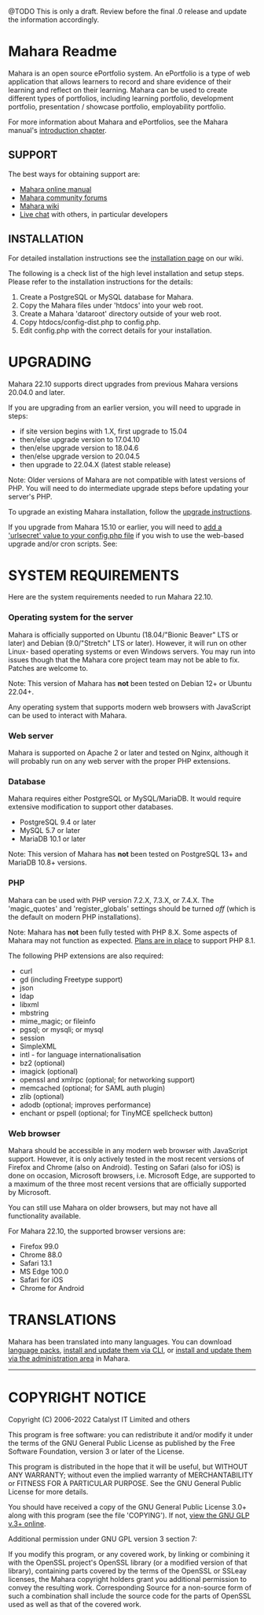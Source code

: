 @TODO This is only a draft. Review before the final .0 release and update the information accordingly.

# Mahara Readme

Mahara is an open source ePortfolio system. An ePortfolio is a type of
web application that allows learners to record and share evidence of their
learning and reflect on their learning. Mahara can be used to create different
types of portfolios, including learning portfolio, development portfolio,
presentation / showcase portfolio, employability portfolio.

For more information about Mahara and ePortfolios, see the Mahara manual's
[introduction chapter](https://manual.mahara.org/en/22.10/intro/introduction.html#what-is-mahara).

## SUPPORT

The best ways for obtaining support are:

 * [Mahara online manual](https://manual.mahara.org)
 * [Mahara community forums](https://mahara.org/forums)
 * [Mahara wiki](https://wiki.mahara.org)
 * [Live chat](https://matrix.to/#/#mahara:matrix.org) with others, in particular developers

## INSTALLATION

For detailed installation instructions see the [installation page](https://wiki.mahara.org/wiki/System_Administrator%27s_Guide/Installing_Mahara) on our wiki.

The following is a check list of the high level installation and setup steps.
Please refer to the installation instructions for the details:

 1. Create a PostgreSQL or MySQL database for Mahara.
 2. Copy the Mahara files under 'htdocs' into your web root.
 3. Create a Mahara 'dataroot' directory outside of your web root.
 4. Copy htdocs/config-dist.php to config.php.
 5. Edit config.php with the correct details for your installation.

# UPGRADING

Mahara 22.10 supports direct upgrades from previous Mahara versions 20.04.0 and later.

If you are upgrading from an earlier version, you will need to upgrade
in steps:

* if site version begins with 1.X, first upgrade to 15.04
* then/else upgrade version to 17.04.10
* then/else upgrade version to 18.04.6
* then/else upgrade version to 20.04.5
* then upgrade to 22.04.X (latest stable release)

Note: Older versions of Mahara are not compatible with latest versions
of PHP. You will need to do intermediate upgrade steps before
updating your server's PHP.

To upgrade an existing Mahara installation, follow the [upgrade instructions](https://wiki.mahara.org/wiki/System_Administrator%27s_Guide/Upgrading_Mahara).

If you upgrade from Mahara 15.10 or earlier, you will need to [add a 'urlsecret'
value to your config.php file](https://manual.mahara.org/en/22.10/administration/config_php.html#urlsecret-run-the-cron-or-upgrade-only-when-you-are-authorised) if you wish to use the web-based upgrade and/or
cron scripts. See:

# SYSTEM REQUIREMENTS

Here are the system requirements needed to run Mahara 22.10.

### Operating system for the server

Mahara is officially supported on Ubuntu (18.04/"Bionic Beaver" LTS or later)
and Debian (9.0/"Stretch" LTS or later). However, it will run on other Linux-
based operating systems or even Windows servers. You may run into issues though
that the Mahara core project team may not be able to fix. Patches are welcome
to.

Note: This version of Mahara has **not** been tested on Debian 12+ or Ubuntu 22.04+.

Any operating system that supports modern web browsers with JavaScript can be
used to interact with Mahara.

### Web server

Mahara is supported on Apache 2 or later and tested on Nginx,
although it will probably run on any web server with the proper PHP extensions.

### Database

Mahara requires either PostgreSQL or MySQL/MariaDB. It would require extensive
modification to support other databases.
 * PostgreSQL 9.4 or later
 * MySQL 5.7 or later
 * MariaDB 10.1 or later

Note: This version of Mahara has **not** been tested on PostgreSQL 13+ and
MariaDB 10.8+ versions.

### PHP

Mahara can be used with PHP version 7.2.X, 7.3.X, or 7.4.X. The 'magic_quotes'
and 'register_globals' settings should be turned *off* (which is the default on
modern PHP installations).

Note: Mahara has **not** been fully tested with PHP 8.X. Some aspects of Mahara may not function as expected. [Plans are in place](https://mahara.org/interaction/forum/topic.php?id=8989) to support PHP 8.1.

The following PHP extensions are also required:
 * curl
 * gd (including Freetype support)
 * json
 * ldap
 * libxml
 * mbstring
 * mime_magic; or fileinfo
 * pgsql; or mysqli; or mysql
 * session
 * SimpleXML
 * intl - for language internationalisation
 * bz2 (optional)
 * imagick (optional)
 * openssl and xmlrpc (optional; for networking support)
 * memcached (optional; for SAML auth plugin)
 * zlib (optional)
 * adodb (optional; improves performance)
 * enchant or pspell (optional; for TinyMCE spellcheck button)

### Web browser

Mahara should be accessible in any modern web browser with JavaScript support.
However, it is only actively tested in the most recent versions of Firefox and Chrome (also on Android). Testing on Safari (also for iOS) is done on occasion,
Microsoft browsers, i.e. Microsoft Edge, are supported to a maximum of the
three most recent versions that are officially supported by Microsoft.

You can still use Mahara on older browsers, but may not have all functionality
available.

For Mahara 22.10, the supported browser versions are:
 * Firefox 99.0
 * Chrome 88.0
 * Safari 13.1
 * MS Edge 100.0
 * Safari for iOS
 * Chrome for Android

# TRANSLATIONS

Mahara has been translated into many languages. You can download [language packs](https://langpacks.mahara.org/), [install and update them via CLI](https://manual.mahara.org/en/22.10/administration/cli.html#install-and-update-language-packs), or [install and update them via the administration area](https://manual.mahara.org/en/22.10/administration/development.html#languages) in Mahara.

------------------
# COPYRIGHT NOTICE

Copyright (C) 2006-2022 Catalyst IT Limited and others

This program is free software: you can redistribute it and/or modify
it under the terms of the GNU General Public License as published by
the Free Software Foundation, version 3 or later of the License.

This program is distributed in the hope that it will be useful,
but WITHOUT ANY WARRANTY; without even the implied warranty of
MERCHANTABILITY or FITNESS FOR A PARTICULAR PURPOSE.  See the
GNU General Public License for more details.

You should have received a copy of the GNU General Public License 3.0+
along with this program (see the file 'COPYING'). If not, [view the GNU GLP
v.3+ online](https://www.gnu.org/licenses/gpl-3.0.html).

Additional permission under GNU GPL version 3 section 7:

If you modify this program, or any covered work, by linking or
combining it with the OpenSSL project's OpenSSL library (or a
modified version of that library), containing parts covered by the
terms of the OpenSSL or SSLeay licenses, the Mahara copyright holders
grant you additional permission to convey the resulting work.
Corresponding Source for a non-source form of such a combination
shall include the source code for the parts of OpenSSL used as well
as that of the covered work.
